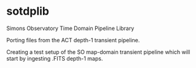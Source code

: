 # sotdplib
Simons Observatory Time Domain Pipeline Library


Porting files from the ACT depth-1 transient pipeline. 

Creating a test setup of the SO map-domain transient pipeline which will start by ingesting .FITS depth-1 maps.